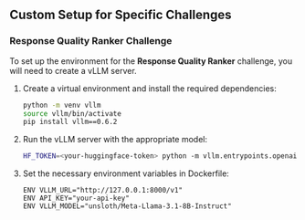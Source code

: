 ## Custom Setup for Specific Challenges

### Response Quality Ranker Challenge
To set up the environment for the **Response Quality Ranker** challenge, you will need to create a vLLM server.

1. Create a virtual environment and install the required dependencies:
   ```bash
   python -m venv vllm
   source vllm/bin/activate
   pip install vllm==0.6.2
   ```

2. Run the vLLM server with the appropriate model:
   ```bash
   HF_TOKEN=<your-huggingface-token> python -m vllm.entrypoints.openai.api_server --model unsloth/Meta-Llama-3.1-8B-Instruct --max-model-len 4096 --port <your-vllm-port>
   ```

3. Set the necessary environment variables in Dockerfile:
   ```
   ENV VLLM_URL="http://127.0.0.1:8000/v1"  
   ENV API_KEY="your-api-key"
   ENV VLLM_MODEL="unsloth/Meta-Llama-3.1-8B-Instruct"
   ```

